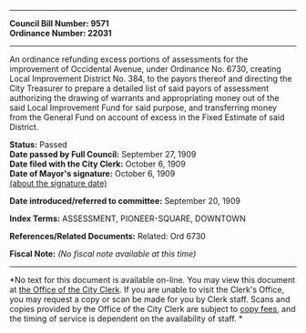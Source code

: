 * * * * *  
  
**Council Bill Number: [](#h0)[](#h2)9571**   
**Ordinance Number: 22031**  
  
* * * * *  
  
An ordinance refunding excess portions of assessments for the improvement of Occidental Avenue, under Ordinance No. 6730, creating Local Improvement District No. 384, to the payors thereof and directing the City Treasurer to prepare a detailed list of said payors of assessment authorizing the drawing of warrants and appropriating money out of the said Local Improvement Fund for said purpose, and transferring money from the General Fund on account of excess in the Fixed Estimate of said District.  
  
**Status:** Passed   
**Date passed by Full Council:** September 27, 1909   
**Date filed with the City Clerk:** October 6, 1909   
**Date of Mayor's signature:** October 6, 1909   
[(about the signature date)](/~public/approvaldate.htm)   
  
  
**Date introduced/referred to committee:** September 20, 1909   
  
**Index Terms:** ASSESSMENT, PIONEER-SQUARE, DOWNTOWN  
  
**References/Related Documents:** Related: Ord 6730  
  
**Fiscal Note:** *(No fiscal note available at this time)*  
  
* * * * *  
  
*No text for this document is available on-line. You may view this document at [the Office of the City Clerk](http://www.seattle.gov/leg/clerk/contactUs.htm). If you are unable to visit the Clerk's Office, you may request a copy or scan be made for you by Clerk staff. Scans and copies provided by the Office of the City Clerk are subject to [copy fees](http://clerk.seattle.gov/~public/clerkfees.htm), and the timing of service is dependent on the availability of staff. *  
  
  
